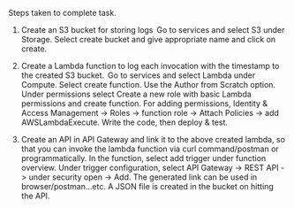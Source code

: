Steps taken to complete task.

1)  Create an S3 bucket for storing logs 
    Go to services and select S3 under Storage.
    Select create bucket and give appropriate name and click on create.

2)  Create a Lambda function to log each invocation with the timestamp to the created S3 bucket.  
    Go to services and select Lambda under Compute.
    Select create function. 
    Use the Author from Scratch option.
    Under permissions select Create a new role with basic Lambda permissions and create function.
    For adding permissions, Identity & Access Management -> Roles -> function role -> Attach Policies -> add AWSLambdaExecute.
    Write the code, then deploy & test.

3)  Create an API in API Gateway and link it to the above created lambda, so that you can invoke the lambda function via curl command/postman or programmatically. 
    In the function, select add trigger under function overview.
    Under trigger configuration, select API Gateway -> REST API -> under security open -> Add.
    The generated link can be used in browser/postman...etc.
    A JSON file is created in the bucket on hitting the API.
    



